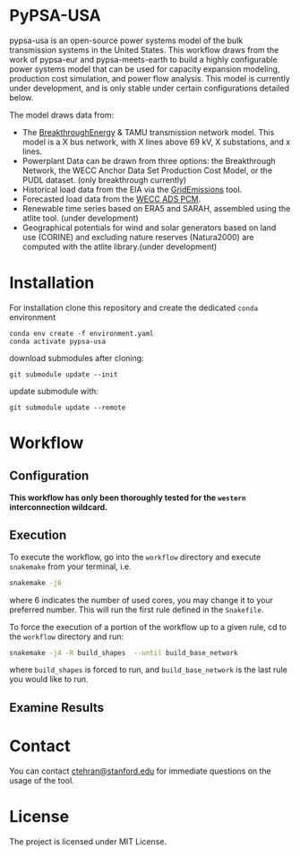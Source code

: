 # PyPSA-USA

pypsa-usa is an open-source power systems model of the bulk transmission systems in the United States. This workflow draws from the work of pypsa-eur and pypsa-meets-earth to build a highly configurable power systems model that can be used for capacity expansion modeling, production cost simulation, and power flow analysis. This model is currently under development, and is only stable under certain configurations detailed below.

The model draws data from:

- The [BreakthroughEnergy](https://www.breakthroughenergy.org/) & TAMU transmission network model. This model is a X bus network, with X lines above 69 kV, X substations, and x lines.
- Powerplant Data can be drawn from three options: the Breakthrough Network, the WECC Anchor Data Set Production Cost Model, or the PUDL dataset. (only breakthrough currently)
- Historical load data from the EIA via the [GridEmissions](https://github.com/jdechalendar/gridemissions/) tool.
- Forecasted load data from the [WECC ADS PCM](https://www.wecc.org/ReliabilityModeling/Pages/AnchorDataSet.aspx).
- Renewable time series based on ERA5 and SARAH, assembled using the atlite tool. (under development)
- Geographical potentials for wind and solar generators based on land use (CORINE) and excluding nature reserves (Natura2000) are computed with the atlite library.(under development)

# Installation

For installation clone this repository and create the dedicated `conda` environment

```
conda env create -f environment.yaml
conda activate pypsa-usa
```

download submodules after cloning:

`git submodule update --init`

update submodule with:

`git submodule update --remote`


# Workflow

## Configuration

**This workflow has only been thoroughly tested for the `western` interconnection wildcard.**

## Execution 
To execute the workflow, go into the `workflow` directory and execute `snakemake` from your terminal, i.e.

```bash
snakemake -j6
```

where 6 indicates the number of used cores, you may change it to your preferred number. This will run the first rule defined in the `Snakefile`.


To force the execution of a portion of the workflow up to a given rule, cd to the `workflow` directory and run:

```bash
snakemake -j4 -R build_shapes  --until build_base_network
```
where `build_shapes` is forced to run, and `build_base_network`  is the last rule you would like to run.

## Examine Results

# Contact
You can contact ctehran@stanford.edu for immediate questions on the usage of the tool.


<!-- # Scope -->

# License

The project is licensed under MIT License.
